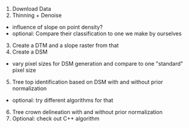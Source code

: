 1. Download Data
2. Thinning + Denoise
  + influence of slope on point density?
  + optional: Compare their classification to one we make by ourselves
3. Create a DTM and a slope raster from that
4. Create a DSM
  + vary pixel sizes for DSM generation and compare to one "standard" pixel size
5. Tree top identification based on DSM with and without prior normalization
  + optional: try different algorithms for that
6. Tree crown delineation with and without prior normalization
7. Optional: check out C++ algorithm
